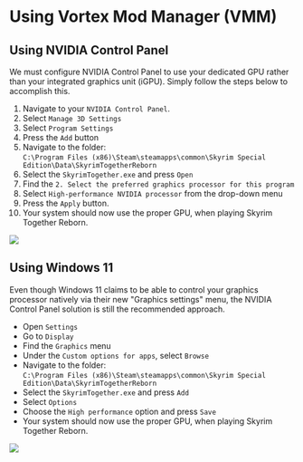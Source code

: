# Using Vortex Mod Manager (VMM)

## Using NVIDIA Control Panel

We must configure NVIDIA Control Panel to use your dedicated GPU rather than your integrated graphics unit (iGPU). Simply follow the steps below to accomplish this.

1. Navigate to your `NVIDIA Control Panel`.
2. Select `Manage 3D Settings`
3. Select `Program Settings`
4. Press the `Add` button
5. Navigate to the folder:\
   `C:\Program Files (x86)\Steam\steamapps\common\Skyrim Special Edition\Data\SkyrimTogetherReborn`
6. Select the `SkyrimTogether.exe` and press `Open`
7. Find the `2. Select the preferred graphics processor for this program`
8. Select `High-performance NVIDIA processor` from the drop-down menu
9. Press the `Apply` button.
10. Your system should now use the proper GPU, when playing Skyrim Together Reborn.

![](https://sxcu.net/5CXcBI8Al.gif)

## Using Windows 11

Even though Windows 11 claims to be able to control your graphics processor natively via their new "Graphics settings" menu, the NVIDIA Control Panel solution is still the recommended approach.

* Open `Settings`
* Go to `Display`
* Find the `Graphics` menu
* Under the `Custom options for apps`, select `Browse`
* Navigate to the folder:\
  `C:\Program Files (x86)\Steam\steamapps\common\Skyrim Special Edition\Data\SkyrimTogetherReborn`
* Select the `SkyrimTogether.exe` and press `Add`
* Select `Options`
* Choose the `High performance` option and press `Save`
* Your system should now use the proper GPU, when playing Skyrim Together Reborn.

![](https://sxcu.net/5CXivFvB8.gif)
